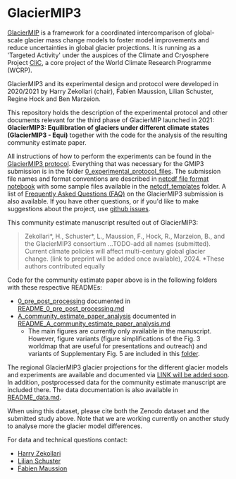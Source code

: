 # GlacierMIP3

[GlacierMIP](https://www.climate-cryosphere.org/mips/glaciermip/about-glaciermip) is a framework for a coordinated intercomparison of global-scale glacier mass change models to foster model improvements and reduce uncertainties in global glacier projections. It is running as a 'Targeted Activity' under the auspices of the Climate and Cryosphere Project [CliC](https://www.climate-cryosphere.org/), a core project of the World Climate Research Programme (WCRP).

GlacierMIP3 and its experimental design and protocol were developed in 2020/2021 by Harry Zekollari (chair), Fabien Maussion, Lilian Schuster, Regine Hock and Ben Marzeion. 

This repository holds the description of the experimental protocol and other documents relevant for the third phase of GlacierMIP launched in 2021: **GlacierMIP3: Equilibration of glaciers under different climate states (GlacierMIP3 - Equi)** together with the code for the analysis of the resulting community estimate paper. 

All instructions of how to perform the experiments can be found in the [GlacierMIP3 protocol](GlacierMIP3_protocol.md). Everything that was necessary for the GMIP3 submission is in the folder [0_experimental_protocol_files](0_experimental_protocol_files). The submission file names and format conventions are described in [netcdf file format notebook](0_experimental_protocol_files/netcdf_templates/netcdf_file_format.ipynb) with some sample files available in the [netcdf_templates](0_experimental_protocol_files/netcdf_templates) folder. A list of [Frequently Asked Questions (FAQ)](GlacierMIP3_FAQ.md) on the GlacierMIP3 submission is also available. If you have other questions, or if you'd like to make suggestions about the project, use 
[github issues](https://github.com/GlacierMIP/GlacierMIP3/issues).

This community estimate manuscript resulted out of GlacierMIP3:
> Zekollari*, H., Schuster*, L., Maussion, F., Hock, R., Marzeion, B., and the GlacierMIP3 consortium ...TODO-add all names (submitted). Current climate policies will affect multi-century global glacier change. (link to preprint will be added once available), 2024.
*These authors contributed equally

Code for the community estimate paper above is in the following folders with these respective READMEs:
- [0_pre_post_processing](0_pre_post_processing) documented in [README_0_pre_post_processing.md](README_0_pre_post_processing.md)
- [A_community_estimate_paper_analysis](A_community_estimate_paper_analysis) documented in [README_A_community_estimate_paper_analysis.md](README_A_community_estimate_paper_analysis.md)
   - The main figures are currently only available in the manuscript. However, figure variants (figure simplifications of the Fig. 3 worldmap that are useful for presentations and outreach) and variants of Supplementary Fig. 5 are included in this [folder](A_community_estimate_paper_analysis/figures/supplements/only_github_supplements).


The regional GlacierMIP3 glacier projections for the different glacier models and experiments are available and documented via [LINK will be added soon](LINK-ZENODO). In addition, postprocessed data for the community estimate manuscript are included there. The data documentation is also available in [README_data.md](README_data.md).


When using this dataset, please cite both the Zenodo dataset and the submitted study above. Note that we are working currently on another study to analyse more the glacier model differences. 


For data and technical questions contact:
- [Harry Zekollari](mailto:zharry@ethz.ch)
- [Lilian Schuster](mailto:Lilian.Schuster@uibk.ac.at)
- [Fabien Maussion](mailto:fabien.maussion@uibk.ac.at)
